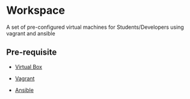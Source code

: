 # Workspace
A set of pre-configured virtual machines for Students/Developers using vagrant and ansible
## Pre-requisite
+ [Virtual Box](https://www.virtualbox.org/wiki/Downloads)

+ [Vagrant](https://www.vagrantup.com/downloads.html)

+ [Ansible](http://docs.ansible.com/ansible/latest/intro_installation.html)
